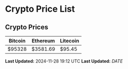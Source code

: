 # Crypto Price List

## Crypto Prices
| Bitcoin | Ethereum | Litecoin |
| ------- | -------- | -------- |
| $95328 | $3581.69 | $95.45 |
**Last Updated:** 2024-11-28 19:12 UTC
**Last Updated:** $DATE$
